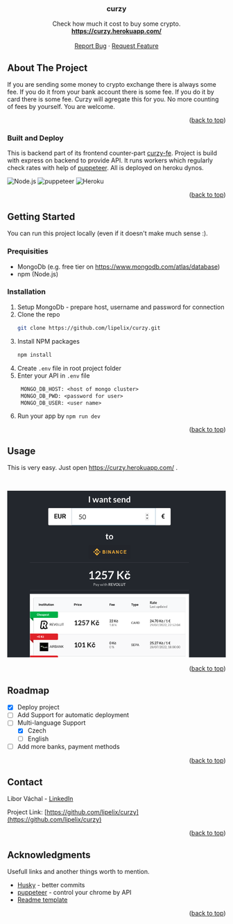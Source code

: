 <div id="top"></div>

<!-- PROJECT LOGO -->
<br />
<div align="center">

  <h3 align="center">curzy</h3>

  <p align="center">
    Check how much it cost to buy some crypto.
    <br />
    <a href="https://curzy.herokuapp.com/"><strong>https://curzy.herokuapp.com/</strong></a>
    <br />
    <br />
    <a href="https://github.com/lipelix/curzy/issues">Report Bug</a>
    ·
    <a href="https://github.com/lipelix/curzy/issues">Request Feature</a>
  </p>
</div>


<!-- ABOUT THE PROJECT -->
## About The Project

<!-- [![Product Name Screen Shot][product-screenshot]](assets/app-screen.png) -->

If you are sending some money to crypto exchange there is always some fee. If you do it from your bank account there is some fee. If you do it by card there is some fee. Curzy will agregate this for you. No more counting of fees by yourself. You are welcome.

<p align="right">(<a href="#top">back to top</a>)</p>



### Built and Deploy

This is backend part of its frontend counter-part [curzy-fe](https://github.com/lipelix/curzy-fe). Project is build with express on backend to provide API. It runs workers which regularly check rates with help of [puppeteer](https://github.com/puppeteer/puppeteer). All is deployed on heroku dynos.

![Node.js](https://img.shields.io/badge/Build%20with-Node.js-brightgreen.svg)
![puppeteer](https://img.shields.io/badge/Build%20with-puppeteer-brightgreen.svg)
![Heroku](https://img.shields.io/badge/Deployed%20on-Heroku-7056bf.svg)

<p align="right">(<a href="#top">back to top</a>)</p>


<!-- GETTING STARTED -->
## Getting Started

You can run this project locally (even if it doesn't make much sense :).

### Prequisities

* MongoDb (e.g. free tier on https://www.mongodb.com/atlas/database)
* npm (Node.js)

### Installation

1. Setup MongoDb - prepare host, username and password for connection
2. Clone the repo
   ```sh
   git clone https://github.com/lipelix/curzy.git
   ```
3. Install NPM packages
   ```sh
   npm install
   ```
4. Create `.env` file in root project folder
5. Enter your API in `.env` file
   ```
    MONGO_DB_HOST: <host of mongo cluster>
    MONGO_DB_PWD: <password for user>
    MONGO_DB_USER: <user name>
   ```
6. Run your app by `npm run dev`

<p align="right">(<a href="#top">back to top</a>)</p>



<!-- USAGE EXAMPLES -->
## Usage

This is very easy. Just open https://curzy.herokuapp.com/ .

<br />

![Showcase](assets/app-screen.png)

<p align="right">(<a href="#top">back to top</a>)</p>



<!-- ROADMAP -->
## Roadmap

- [x] Deploy project
- [ ] Add Support for automatic deployment
- [ ] Multi-language Support
    - [x] Czech
    - [ ] English
- [ ] Add more banks, payment methods

<p align="right">(<a href="#top">back to top</a>)</p>

<!-- CONTACT -->
## Contact

Libor Váchal - [LinkedIn](https://www.linkedin.com/in/liborvachal/)

Project Link: [https://github.com/lipelix/curzy](https://github.com/lipelix/curzy)

<p align="right">(<a href="#top">back to top</a>)</p>



<!-- ACKNOWLEDGMENTS -->
## Acknowledgments

Usefull links and another things worth to mention.

* [Husky](https://github.com/typicode/husky) - better commits
* [puppeteer](https://github.com/puppeteer/puppeteer) - control your chrome by API
* [Readme template](https://github.com/othneildrew/Best-README-Template)

<p align="right">(<a href="#top">back to top</a>)</p>
